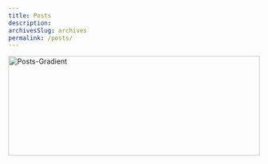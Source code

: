 ```yaml
---
title: Posts
description: 
archivesSlug: archives
permalink: /posts/
---
```


<img src="/site/images/35.png.webp" alt="Posts-Gradient" style="max-width: 100%; height: 200px; width: 100%;">
